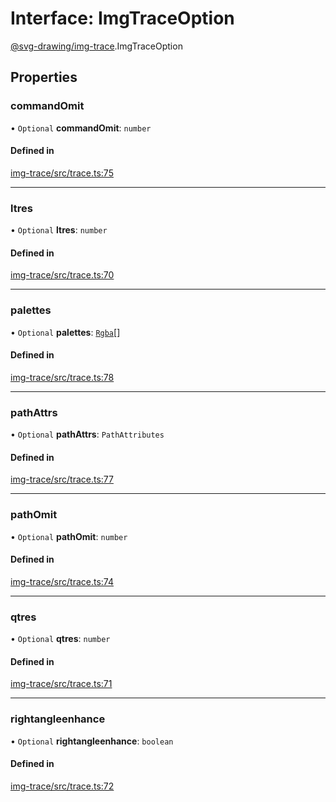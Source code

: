 # Interface: ImgTraceOption

[@svg-drawing/img-trace](../../modules/svg_drawing_img_trace.md).ImgTraceOption

## Properties

### commandOmit

• `Optional` **commandOmit**: `number`

#### Defined in

[img-trace/src/trace.ts:75](https://github.com/kmkzt/svg-drawing/blob/ab85f6a/packages/img-trace/src/trace.ts#L75)

___

### ltres

• `Optional` **ltres**: `number`

#### Defined in

[img-trace/src/trace.ts:70](https://github.com/kmkzt/svg-drawing/blob/ab85f6a/packages/img-trace/src/trace.ts#L70)

___

### palettes

• `Optional` **palettes**: [`Rgba`](Rgba.md)[]

#### Defined in

[img-trace/src/trace.ts:78](https://github.com/kmkzt/svg-drawing/blob/ab85f6a/packages/img-trace/src/trace.ts#L78)

___

### pathAttrs

• `Optional` **pathAttrs**: `PathAttributes`

#### Defined in

[img-trace/src/trace.ts:77](https://github.com/kmkzt/svg-drawing/blob/ab85f6a/packages/img-trace/src/trace.ts#L77)

___

### pathOmit

• `Optional` **pathOmit**: `number`

#### Defined in

[img-trace/src/trace.ts:74](https://github.com/kmkzt/svg-drawing/blob/ab85f6a/packages/img-trace/src/trace.ts#L74)

___

### qtres

• `Optional` **qtres**: `number`

#### Defined in

[img-trace/src/trace.ts:71](https://github.com/kmkzt/svg-drawing/blob/ab85f6a/packages/img-trace/src/trace.ts#L71)

___

### rightangleenhance

• `Optional` **rightangleenhance**: `boolean`

#### Defined in

[img-trace/src/trace.ts:72](https://github.com/kmkzt/svg-drawing/blob/ab85f6a/packages/img-trace/src/trace.ts#L72)
